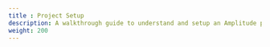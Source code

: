 ```yaml
---
title : Project Setup
description: A walkthrough guide to understand and setup an Amplitude project.
weight: 200
---
```

